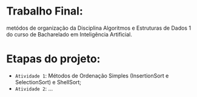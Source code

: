 # Trabalho Final: 
metódos de organização da Disciplina Algoritmos e Estruturas de Dados 1 do curso de Bacharelado em Inteligência Artificial.

# Etapas do projeto:

- `Atividade 1`: Métodos de Ordenação Simples (InsertionSort e SelectionSort) e ShellSort;
- `Atividade 2`: ...
